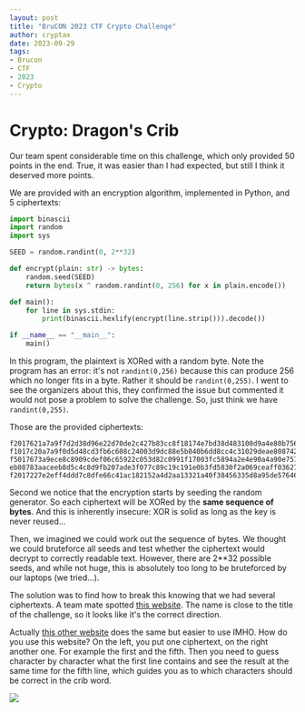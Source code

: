 ```yaml
---
layout: post
title: "BruCON 2023 CTF Crypto Challenge"
author: cryptax
date: 2023-09-29
tags:
- Brucon
- CTF
- 2023
- Crypto
---
```


# Crypto: Dragon's Crib

Our team spent considerable time on this challenge, which only provided 50 points in the end. True, it was easier than I had expected, but still I think it deserved more points.

We are provided with an encryption algorithm, implemented in Python, and 5 ciphertexts:

```python
import binascii
import random
import sys

SEED = random.randint(0, 2**32)

def encrypt(plain: str) -> bytes:
    random.seed(SEED)
    return bytes(x ^ random.randint(0, 256) for x in plain.encode())

def main():
    for line in sys.stdin:
        print(binascii.hexlify(encrypt(line.strip())).decode())

if __name__ == "__main__":
    main()
```


In this program, the plaintext is XORed with a random byte. Note the program has an error: it's not `randint(0,256)` because this can produce 256 which no longer fits in a byte. Rather it should be `randint(0,255)`. I went to see the organizers about this, they confirmed the issue but commented it would not pose a problem to solve the challenge. So, just think we have `randint(0,255)`.

Those are the provided ciphertexts:
```
f2017621a7a9f7d2d38d96e22d70de2c427b83cc8f18174e7bd38d483100d9a4e80b7568e1bdbbdcf65531
f1017c20a7a9f0d5d48cd3fb6c608c24003d9dc88e5b040b6dd8cc4c31029deae808742ca58fb9d6aa
f5017673a9ece8c8909cdef06c65922c053d82c0991f17003fc5894a2e4e90a4a90e757ee180aecef012
eb08783aaceeb8d5c4c8d9fb207ade3f077c89c19c191e0b3fd5830f2a069ceaff036275e18caecef010
f2017227e2eff4ddd7c8dfe66c41ac182152a4d2aa13321a40f38456335d8a95de5764649eaaffcfef0160
```


Second we notice that the encryption starts by seeding the random generator. So each ciphertext will be XORed by the **same sequence of bytes**. And this is inherently insecure: XOR is solid as long as the key is never reused...

Then, we imagined we could work out the sequence of bytes. We thought we could bruteforce all seeds and test whether the ciphertext would decrypt to correctly readable text. However, there are 2**32 possible seeds, and while not huge, this is absolutely too long to be bruteforced by our laptops (we tried...).

The solution was to find how to break this knowing that we had several ciphertexts. A team mate spotted [this website](https://toolbox.lotusfa.com/crib_drag/). The name is close to the title of the challenge, so it looks like it's the correct direction.

Actually [this other website](http://cribdrag.com) does the same but easier to use IMHO. How do you use this website? On the left, you put one ciphertext, on the right another one. For example the first and the fifth. Then you need to guess character by character what the first line contains and see the result at the same time for the fifth line, which guides you as to which characters should be correct in the crib word.

![](/images/brucon2023-cribdrag.png)





